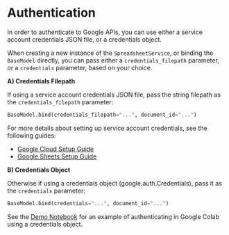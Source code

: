 
# Authentication

In order to authenticate to Google APIs, you can use either a service account credentials JSON file, or a credentials object.

When creating a new instance of the `SpreadsheetService`, or binding the `BaseModel` directly, you can pass either a `credentials_filepath` parameter, or a `credentials` parameter, based on your choice.

**A) Credentials Filepath**

If using a service account credentials JSON file, pass the string filepath as the `credentials_filepath` parameter:


```py
BaseModel.bind(credentials_filepath="...", document_id="...")
```

For more details about setting up service account credentials, see the following guides:

  + [Google Cloud Setup Guide](./setup/google-cloud.md)
  + [Google Sheets Setup Guide](./setup/google-sheets.md)

**B) Credentials Object**

Otherwise if using a credentials object (google.auth.Credentials), pass it as the `credentials` parameter:


```py
BaseModel.bind(credentials="...", document_id="...")
```

See the [Demo Notebook](./notebooks/demo_v1_0_7.ipynb) for an example of authenticating in Google Colab using a credentials object.
